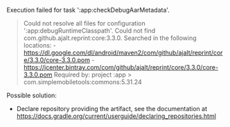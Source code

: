 Execution failed for task ':app:checkDebugAarMetadata'.
> Could not resolve all files for configuration ':app:debugRuntimeClasspath'.
> Could not find com.github.ajalt.reprint:core:3.3.0.
> Searched in the following locations:
>      - https://dl.google.com/dl/android/maven2/com/github/ajalt/reprint/core/3.3.0/core-3.3.0.pom
>      - https://jcenter.bintray.com/com/github/ajalt/reprint/core/3.3.0/core-3.3.0.pom
>    Required by:
>        project :app > com.simplemobiletools:commons:5.31.24

Possible solution:

 - Declare repository providing the artifact, see the documentation at https://docs.gradle.org/current/userguide/declaring_repositories.html